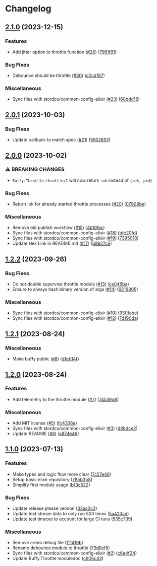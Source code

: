 # Changelog

## [2.1.0](https://github.com/stordco/buffy/compare/v2.0.1...v2.1.0) (2023-12-15)


### Features

* Add jitter option to throttle function ([#26](https://github.com/stordco/buffy/issues/26)) ([7991f91](https://github.com/stordco/buffy/commit/7991f91dc09e34d1478a999d771b1be3fd5a88b9))


### Bug Fixes

* Debounce should be throttle ([#30](https://github.com/stordco/buffy/issues/30)) ([c0cd187](https://github.com/stordco/buffy/commit/c0cd187af50e3fc60c47464d2cf9ecc62e26f086))


### Miscellaneous

* Sync files with stordco/common-config-elixir ([#23](https://github.com/stordco/buffy/issues/23)) ([68bdd18](https://github.com/stordco/buffy/commit/68bdd18cacd7fef8007aa59def429c5b43f3c16a))

## [2.0.1](https://github.com/stordco/buffy/compare/v2.0.0...v2.0.1) (2023-10-03)


### Bug Fixes

* Update callback to match spec ([#21](https://github.com/stordco/buffy/issues/21)) ([5902653](https://github.com/stordco/buffy/commit/59026530d3daf561e209d441b3b98dd1634b2aaa))

## [2.0.0](https://github.com/stordco/buffy/compare/v1.2.2...v2.0.0) (2023-10-02)


### ⚠ BREAKING CHANGES

* `Buffy.Throttle.throttle/1` will now return `:ok` instead of `{:ok, pid}`

### Bug Fixes

* Return :ok for already started throttle processes ([#20](https://github.com/stordco/buffy/issues/20)) ([07909be](https://github.com/stordco/buffy/commit/07909be0e65c3afb088b6d356862c597912ea157))


### Miscellaneous

* Remove old publish workflow ([#15](https://github.com/stordco/buffy/issues/15)) ([4b10fec](https://github.com/stordco/buffy/commit/4b10fec5cf76a4ff3e28a153bf91d126d203cfee))
* Sync files with stordco/common-config-elixir ([#18](https://github.com/stordco/buffy/issues/18)) ([bfe20fd](https://github.com/stordco/buffy/commit/bfe20fd470e7c70963e3770bf14f744f35843300))
* Sync files with stordco/common-config-elixir ([#19](https://github.com/stordco/buffy/issues/19)) ([7395018](https://github.com/stordco/buffy/commit/73950186902771e381165b253ab41c94730b8362))
* Update Hex Link in README.md ([#17](https://github.com/stordco/buffy/issues/17)) ([68927c6](https://github.com/stordco/buffy/commit/68927c6b8f42fa4e6a21c0323592c10bfeb7f8e2))

## [1.2.2](https://github.com/stordco/buffy/compare/v1.2.1...v1.2.2) (2023-09-26)


### Bug Fixes

* Do not double supervise throttle module ([#13](https://github.com/stordco/buffy/issues/13)) ([ce046ba](https://github.com/stordco/buffy/commit/ce046bab47f6a622aad586af59f9caf061c99e28))
* Ensure to always hash binary version of args ([#14](https://github.com/stordco/buffy/issues/14)) ([6216805](https://github.com/stordco/buffy/commit/6216805da569a90e42b2b40693934e3a3d7abbc9))


### Miscellaneous

* Sync files with stordco/common-config-elixir ([#10](https://github.com/stordco/buffy/issues/10)) ([930fabe](https://github.com/stordco/buffy/commit/930fabef4d0815cfe144893091537d3405a12629))
* Sync files with stordco/common-config-elixir ([#12](https://github.com/stordco/buffy/issues/12)) ([7d190da](https://github.com/stordco/buffy/commit/7d190da93eaaf2be765f0b6a31ff9c419f51a06e))

## [1.2.1](https://github.com/stordco/buffy/compare/v1.2.0...v1.2.1) (2023-08-24)


### Miscellaneous

* Make buffy public ([#8](https://github.com/stordco/buffy/issues/8)) ([d1eb14f](https://github.com/stordco/buffy/commit/d1eb14fde266b97cf2e84d65914d568e73d827b8))

## [1.2.0](https://github.com/stordco/buffy/compare/v1.1.0...v1.2.0) (2023-08-24)


### Features

* Add telemetry to the throttle module ([#7](https://github.com/stordco/buffy/issues/7)) ([74539d8](https://github.com/stordco/buffy/commit/74539d86ea41c531d4743ad57f614fd0f359679e))


### Miscellaneous

* Add MIT license ([#5](https://github.com/stordco/buffy/issues/5)) ([fc4306a](https://github.com/stordco/buffy/commit/fc4306afb90b301860f549afe8950bf96aff9f62))
* Sync files with stordco/common-config-elixir ([#3](https://github.com/stordco/buffy/issues/3)) ([d8bdce2](https://github.com/stordco/buffy/commit/d8bdce2a9114885c8993e45d5b80df8008dc84a4))
* Update README ([#6](https://github.com/stordco/buffy/issues/6)) ([a874e46](https://github.com/stordco/buffy/commit/a874e46bcb35fe6ed7244e6d831ec8d620fa35ad))

## [1.1.0](https://github.com/stordco/buffy/compare/v1.0.0...v1.1.0) (2023-07-13)


### Features

* Make types and logic flow more clear ([7c57e46](https://github.com/stordco/buffy/commit/7c57e46d12941bbc4b79a7b01f7e40f948cd8d13))
* Setup basic elixir repository ([785b3b8](https://github.com/stordco/buffy/commit/785b3b8b158668ecc40a3437d992abe500a1883d))
* Simplify first module usage ([b13c522](https://github.com/stordco/buffy/commit/b13c52230116abad7bb258317e4bf260f8706a6f))


### Bug Fixes

* Update release please version ([33aa3c3](https://github.com/stordco/buffy/commit/33aa3c34139fe0669ee53c12b1f5467df4359270))
* Update test stream data to only run 500 times ([5a423ad](https://github.com/stordco/buffy/commit/5a423ad3324c83809a4c1758bcbd300c4d56fd04))
* Update test timeout to account for large CI runs ([535c739](https://github.com/stordco/buffy/commit/535c7392df9b74c95ef448177f9106aeb85fdc25))


### Miscellaneous

* Remove credo debug file ([1f1419b](https://github.com/stordco/buffy/commit/1f1419b5eccbfdef46f10c6c421f34c9505e72e4))
* Rename debounce module to throttle ([73d0cf5](https://github.com/stordco/buffy/commit/73d0cf58ea24f6769af6db46d6f62929cc7ab1ae))
* Sync files with stordco/common-config-elixir ([#2](https://github.com/stordco/buffy/issues/2)) ([c6e4f34](https://github.com/stordco/buffy/commit/c6e4f3465475bd7bbe7571a76a963dd5c74dba3a))
* Update Buffy.Throttle moduledoc ([c906c43](https://github.com/stordco/buffy/commit/c906c43c1d783cb8175d11f47d21e961a647812a))
